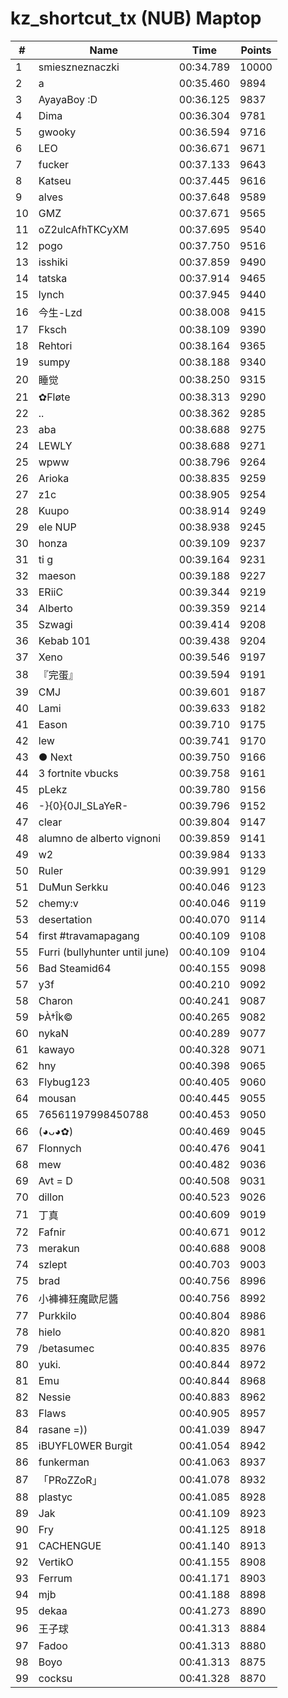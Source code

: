 # kz_shortcut_tx (NUB) Maptop

|  # | Name | Time | Points |
|-------------- | -------------- | -------------- | -------------- | 
| 1 | smieszneznaczki | 00:34.789 | 10000 | 
| 2 | a | 00:35.460 | 9894 | 
| 3 | AyayaBoy :D | 00:36.125 | 9837 | 
| 4 | Dima | 00:36.304 | 9781 | 
| 5 | gwooky | 00:36.594 | 9716 | 
| 6 | LEO | 00:36.671 | 9671 | 
| 7 | fucker | 00:37.133 | 9643 | 
| 8 | Katseu | 00:37.445 | 9616 | 
| 9 | alves | 00:37.648 | 9589 | 
| 10 | GMZ | 00:37.671 | 9565 | 
| 11 | oZ2ulcAfhTKCyXM | 00:37.695 | 9540 | 
| 12 | pogo | 00:37.750 | 9516 | 
| 13 | isshiki | 00:37.859 | 9490 | 
| 14 | tatska | 00:37.914 | 9465 | 
| 15 | lynch | 00:37.945 | 9440 | 
| 16 | 今生-Lzd | 00:38.008 | 9415 | 
| 17 | Fksch | 00:38.109 | 9390 | 
| 18 | Rehtori | 00:38.164 | 9365 | 
| 19 | sumpy | 00:38.188 | 9340 | 
| 20 | 睡觉 | 00:38.250 | 9315 | 
| 21 | ✿Fløte | 00:38.313 | 9290 | 
| 22 | .. | 00:38.362 | 9285 | 
| 23 | aba | 00:38.688 | 9275 | 
| 24 | LEWLY | 00:38.688 | 9271 | 
| 25 | wpww | 00:38.796 | 9264 | 
| 26 | Arioka | 00:38.835 | 9259 | 
| 27 | z1c | 00:38.905 | 9254 | 
| 28 | Kuupo | 00:38.914 | 9249 | 
| 29 | ele NUP | 00:38.938 | 9245 | 
| 30 | honza | 00:39.109 | 9237 | 
| 31 | ti g | 00:39.164 | 9231 | 
| 32 | maeson | 00:39.188 | 9227 | 
| 33 | ERiiC | 00:39.344 | 9219 | 
| 34 | Alberto | 00:39.359 | 9214 | 
| 35 | Szwagi | 00:39.414 | 9208 | 
| 36 | Kebab 101 | 00:39.438 | 9204 | 
| 37 | Xeno | 00:39.546 | 9197 | 
| 38 | 『完蛋』 | 00:39.594 | 9191 | 
| 39 | CMJ | 00:39.601 | 9187 | 
| 40 | Lami | 00:39.633 | 9182 | 
| 41 | Eason | 00:39.710 | 9175 | 
| 42 | lew | 00:39.741 | 9170 | 
| 43 | ● Next | 00:39.750 | 9166 | 
| 44 | 3 fortnite vbucks | 00:39.758 | 9161 | 
| 45 | pLekz | 00:39.780 | 9156 | 
| 46 | -}{0}{0JI_SLaYeR- | 00:39.796 | 9152 | 
| 47 | clear | 00:39.804 | 9147 | 
| 48 | alumno de alberto vignoni | 00:39.859 | 9141 | 
| 49 | w2 | 00:39.984 | 9133 | 
| 50 | Ruler | 00:39.991 | 9129 | 
| 51 | DuMun Serkku | 00:40.046 | 9123 | 
| 52 | chemy:v | 00:40.046 | 9119 | 
| 53 | desertation | 00:40.070 | 9114 | 
| 54 | first #travamapagang | 00:40.109 | 9108 | 
| 55 | Furri (bullyhunter until june) | 00:40.109 | 9104 | 
| 56 | Bad Steamid64 | 00:40.155 | 9098 | 
| 57 | y3f | 00:40.210 | 9092 | 
| 58 | Charon | 00:40.241 | 9087 | 
| 59 | ÞÀ†Îk© | 00:40.265 | 9082 | 
| 60 | nykaN | 00:40.289 | 9077 | 
| 61 | kawayo | 00:40.328 | 9071 | 
| 62 | hny | 00:40.398 | 9065 | 
| 63 | Flybug123 | 00:40.405 | 9060 | 
| 64 | mousan | 00:40.445 | 9055 | 
| 65 | 76561197998450788 | 00:40.453 | 9050 | 
| 66 | (◕ᴗ◕✿) | 00:40.469 | 9045 | 
| 67 | Flonnych | 00:40.476 | 9041 | 
| 68 | mew | 00:40.482 | 9036 | 
| 69 | Avt = D | 00:40.508 | 9031 | 
| 70 | dillon | 00:40.523 | 9026 | 
| 71 | 丁真 | 00:40.609 | 9019 | 
| 72 | Fafnir | 00:40.671 | 9012 | 
| 73 | merakun | 00:40.688 | 9008 | 
| 74 | szlept | 00:40.703 | 9003 | 
| 75 | brad | 00:40.756 | 8996 | 
| 76 | 小褲褲狂魔歐尼醬 | 00:40.756 | 8992 | 
| 77 | Purkkilo | 00:40.804 | 8986 | 
| 78 | hielo | 00:40.820 | 8981 | 
| 79 | /betasumec | 00:40.835 | 8976 | 
| 80 | yuki. | 00:40.844 | 8972 | 
| 81 | Emu | 00:40.844 | 8968 | 
| 82 | Nessie | 00:40.883 | 8962 | 
| 83 | Flaws | 00:40.905 | 8957 | 
| 84 | rasane =)) | 00:41.039 | 8947 | 
| 85 | iBUYFL0WER Burgit | 00:41.054 | 8942 | 
| 86 | funkerman | 00:41.063 | 8937 | 
| 87 | 「PRoZZoR」 | 00:41.078 | 8932 | 
| 88 | plastyc | 00:41.085 | 8928 | 
| 89 | Jak | 00:41.109 | 8923 | 
| 90 | Fry | 00:41.125 | 8918 | 
| 91 | CACHENGUE | 00:41.140 | 8913 | 
| 92 | VertikO | 00:41.155 | 8908 | 
| 93 | Ferrum | 00:41.171 | 8903 | 
| 94 | mjb | 00:41.188 | 8898 | 
| 95 | dekaa | 00:41.273 | 8890 | 
| 96 | 王子球 | 00:41.313 | 8884 | 
| 97 | Fadoo | 00:41.313 | 8880 | 
| 98 | Boyo | 00:41.313 | 8875 | 
| 99 | cocksu | 00:41.328 | 8870 | 

